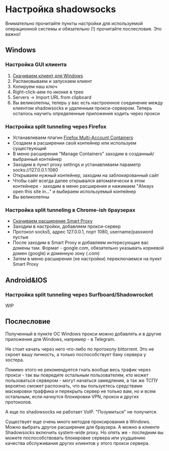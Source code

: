 # Настройка shadowsocks

Внимательно прочитайте пункты настройки для используемой операционной системы и обязательно (!) прочитайте послесловие. Это важно!

## Windows

### Настройка GUI клиента

1. [Скачиваем клиент для Windows](https://github.com/shadowsocks/shadowsocks-windows/releases)
2. Распаковываем и запускаем клиент
3. Копируем наш ключ
4. Right-click-аем по иконке в трее
5. Servers -> Import URL from clipboard
6. Вы великолепны, теперь у вас есть настроенное соединение между клиентом shadowsocks и удаленным прокси-сервером. Теперь осталось научить определенные приложения ходить через прокси

### Настройка split tunneling через Firefox

- Устанавливаем плагин [Firefox Multi-Account Containers](https://addons.mozilla.org/en-US/firefox/addon/multi-account-containers/)
- Создаем в расширении свой контейнер или используем существующий
- В меню расширения "Manage Containers" заходим в созданный/выбранный контейнер
- Заходим в пункт proxy settings и устанавливаем параметр socks://127.0.0.1:1080
- Открываем нужный контейнер, заходим на заблокированный сайт
- Чтобы сайт всегда далее открывался автоматически в этом контейнере - заходим в меню расширения и нажимаем "Always open this site in..." и выбираем используемый контейнер
- Вы великолепны

### Настройка split tunneling в Chrome-ish браузерах

- [Скачиваем расширение Smart Proxy](https://chrome.google.com/webstore/detail/smartproxy/jogcnplbkgkfdakgdenhlpcfhjioidoj?hl=en)
- Заходим в настройки, добавляем прокси-сервер
- Протокол socks5, адрес 127.0.0.1, порт 1080, username/password пустые
- После заходим в Smart Proxy и добавляем интересующие вас домены там. Формат - google.com, обязательно указывать корневой домен (google) и доменную зону (.com)
- Затем в меню расширения (не настройки) переключаемся на пункт Smart Proxy

## Android&IOS

### Настройка split tunneling через Surfboard/Shadowrocket

WIP

## Послесловие

Полученный в пункте ОС Windows прокси можно добавлять и в другие приложения для Windows, например - в Telegram.

Не стоит качать через него что-либо по протоколу bittorrent. Это не скроет вашу личность, а только поспособствует бану сервера у хостера.

Помимо этого не рекомендуется гнать вообще весь трафик через прокси - так вы повредите остальным пользователям, кто может пользоваться сервером - могут начаться замедления, а так же ТСПУ вероятно сможет распознать, что вы пользуетесь средствами маскировки траффика и перекрыть сервер не только вам, но и всем остальным, если начнутся блокировки VPN, прокси и других протоколов.

А еще по shadowsocks не работает VoIP. "Позумиться" не получится.

Существует еще очень много методов проксирования в Windows. Можно выбрать другое расширение для браузера. А можно в клиенте Shadowsocks включить system-wide proxy. Но опять же - последним вы можете поспособствовать блокировке сервера или ухудшению качества обслуживания других клиентов у этого прокси сервера.
